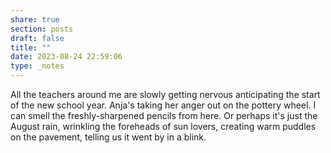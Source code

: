 ```yaml
---
share: true
section: posts
draft: false
title: ""
date: 2023-08-24 22:59:06
type: _notes
---
```


All the teachers around me are slowly getting nervous anticipating the start of the new school year. Anja's taking her anger out on the pottery wheel. I can smell the freshly-sharpened pencils from here. Or perhaps it's just the August rain, wrinkling the foreheads of sun lovers, creating warm puddles on the pavement, telling us it went by in a blink. 
